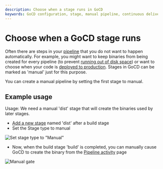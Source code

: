 ```yaml
---
description: Choose when a stage runs in GoCD
keywords: GoCD configuration, stage, manual pipeline, continuous delivery pipeline, GoCD stages
---
```


# Choose when a GoCD stage runs

Often there are steps in your [pipeline](../../introduction/concepts_in_go.html) that you do not want to happen automatically. For example, you might want to keep binaries from being created for every pipeline (to prevent [running out of disk space](../../faq/admin_out_of_disk_space.html)) or want to choose when your code is [deployed to production](../../faq/rm_deploy_to_environment.html). Stages in GoCD can be marked as 'manual' just for this purpose.

You can create a manual pipeline by setting the first stage to manual.

## Example usage

Usage: We need a manual 'dist' stage that will create the binaries used by later stages.

-   [Add a new stage](admin_add_stage.html) named 'dist' after a build stage
-   Set the Stage type to manual

![Set stage type to "Manual"](../../images/1_add_approval_tag.png)

-   Now, when the build stage 'build' is completed, you can manually cause GoCD to create the binary from the [Pipeline activity](../../navigation/pipeline_activity_page.html) page

![Manual gate](../../images/2_click_manual.png)
